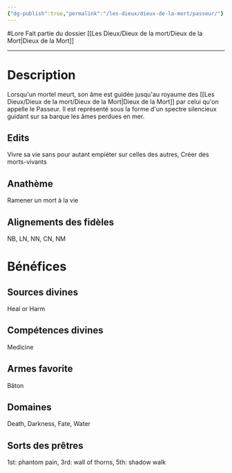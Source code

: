 ```yaml
---
{"dg-publish":true,"permalink":"/les-dieux/dieux-de-la-mort/passeur/"}
---
```


#Lore 
Fait partie du dossier [[Les Dieux/Dieux de la mort/Dieux de la Mort\|Dieux de la Mort]]

-------

# Description
Lorsqu'un mortel meurt, son âme est guidée jusqu'au royaume des [[Les Dieux/Dieux de la mort/Dieux de la Mort\|Dieux de la Mort]] par celui qu'on appelle le Passeur. Il est représenté sous la forme d'un spectre silencieux guidant sur sa barque les âmes perdues en mer.
## Edits
Vivre sa vie sans pour autant empiéter sur celles des autres, Créer des morts-vivants
## Anathème
Ramener un mort à la vie
## Alignements des fidèles
NB, LN, NN, CN, NM
# Bénéfices
## Sources divines
Heal or Harm
## Compétences divines
Medicine
## Armes favorite
Bâton
## Domaines
Death, Darkness, Fate, Water
## Sorts des prêtres
1st: phantom pain, 3rd: wall of thorns, 5th: shadow walk